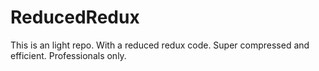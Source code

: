 # ReducedRedux

This is an light repo. With a reduced redux code. Super compressed and efficient. Professionals only.